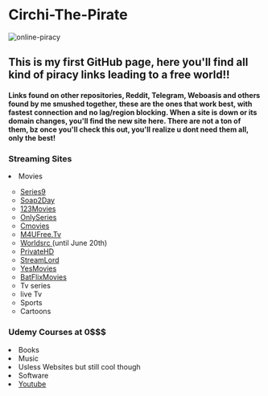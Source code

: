 # <h1>Circhi-The-Pirate</h1>

![online-piracy](https://user-images.githubusercontent.com/102611155/162018014-92de099d-7422-4331-9b8b-94339393fd5f.jpg)

<h2> This is my first GitHub page, here you'll find 
all kind of piracy links leading to a free world!!</h2> 
<h4> Links found on other repositories, Reddit, Telegram, Weboasis and others found by me smushed together, these are the ones that work best, with fastest connection and no lag/region blocking.
When a site is down or its domain changes, you'll find the new site here.
There are not a ton of them, bz once you'll check this out, you'll realize u dont need them all, only the best!</h4>

<h3> Streaming Sites </h3>

  
<li>Movies</li>
<ul style="list-style-type:circle">
  <li> <a href="https://series9.me/" target-"_blank"> Series9 </a> </li>
 <li> <a href="https://soap2day.ac/" target-"_blank"> Soap2Day </a> </li>
<li> <a href="https://ww1.123moviesfree.net/" target-"_blank"> 123Movies </a> </li>
  <li> <a href="https://cinefunhd.com/" target-"_blank"> OnlySeries </a> </li>
  <li> <a href="https://cmovies.online/" target-"_blank"> Cmovies </a> </li>
  <li> <a href="https://ww1.m4ufree.tv/" target-"_blank"> M4UFree.Tv </a> </li>
  <li> <a href="https://www.worldsrc.net/" target-"_blank"> Worldsrc  </a> (until June 20th)</li>
  <li> <a href="https://www.privatehd.xyz//" target-"_blank"> PrivateHD  </a> </li>
  <li> <a href="http://www.streamlord.com/" target-"_blank"> StreamLord </a></li>
    <li> <a href="https://yesmovies.pe/yes.html" target-"_blank"> YesMovies </a></li>
    <li> <a href="https://batflixmovies.club/" target-"_blank"> BatFlixMovies </a></li>
   
<li>Tv series</li>
<li>live Tv</li>
<li>Sports </li>
<li>Cartoons</li>

</ul>  
<h3> Udemy Courses at 0$$$</h3>
<li>Books </li>
<li>Music </li>
<li>Usless Websites but still cool though </li>


<li>Software </li>
<li> <a href="https://www.youtube.com/" target="_blank"> Youtube </a> </li>
